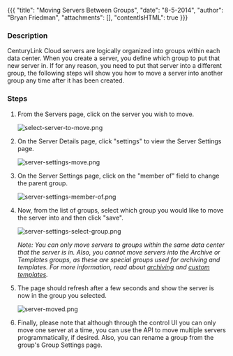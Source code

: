 {{{
  "title": "Moving Servers Between Groups",
  "date": "8-5-2014",
  "author": "Bryan Friedman",
  "attachments": [],
  "contentIsHTML": true
}}}

<h3>Description</h3>
<p>CenturyLink Cloud servers are logically organized into groups within each data center. When you create a server, you define which group to put that new server in. If for any reason, you need to put that server into a different group, the following steps
  will show you how to&nbsp;move a server into another group any time after it has been created.</p>
<h3>Steps</h3>
<ol>
  <li><p>From the Servers page, click on the server you wish to move.</p>
  <p><img src="https://t3n.zendesk.com/attachments/token/fldpjbB0p6uTmh1Zy6lgYSQ2R/?name=select-server-to-move.png" alt="select-server-to-move.png" /></p>
  </li>
  <li><p>On the Server Details page, click "settings" to view the Server Settings page.</p>
    <p><img src="https://t3n.zendesk.com/attachments/token/ryNRf6lFyFAj1TTPqeSoZwQAU/?name=server-settings-move.png" alt="server-settings-move.png" /></p>
  </li>
  <li><p>On the Server Settings page, click on the "member of" field to change the parent group.</p>
  <p><img src="https://t3n.zendesk.com/attachments/token/cdQ7rpYTdisGPHcHH3GbDYHdY/?name=server-settings-member-of.png" alt="server-settings-member-of.png" /></p>
  </li>
  <li><p>Now, from the list of groups, select which group you would like to move the server into and then click "save".</p>
    <p><img src="https://t3n.zendesk.com/attachments/token/pUOv7hYG71JobeRn24Zt2CRlR/?name=server-settings-select-group.png" alt="server-settings-select-group.png" /></p>
    <p><em>Note: You can only move servers to groups within the same data center that the server is in. Also, you cannot move servers into the Archive or Templates groups, as these are special groups used for archiving and templates. For more information, read about <a href="https://t3n.zendesk.com/entries/23112825-Understanding-VM-Deployment-Options-and-Power-States#archive" target="_blank">archiving</a>&nbsp;and <a href="https://t3n.zendesk.com/entries/22353625-How-To-Create-Customer-Specific-OS-Templates" target="_blank">custom templates</a>.</em></p>
  </li>
  <li><p>The page should refresh after a few seconds and show the server is now in the group you selected.</p>
    <p><img src="https://t3n.zendesk.com/attachments/token/1tanzf8XDCeqk7rLrNT5hhZzI/?name=server-moved.png" alt="server-moved.png" /></p>
  </li>
  <li>Finally, please note that although through the control UI you can only move one server at a time, you can use the API to move multiple servers programmatically, if desired. Also,&nbsp;you can rename a group from the group's Group Settings page.</li>
</ol>
